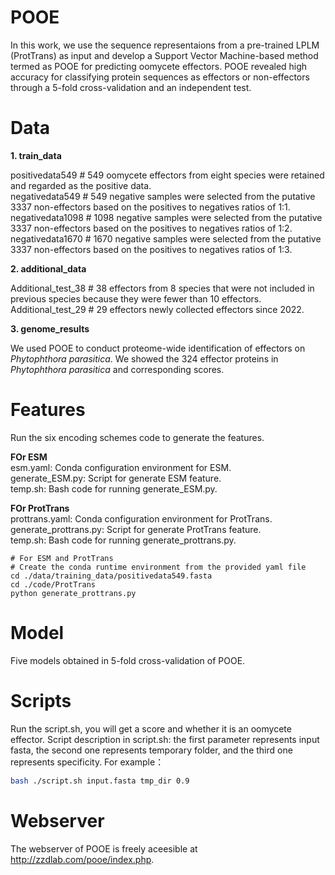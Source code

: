 # POOE
In this work, we use the sequence representaions from a pre-trained LPLM (ProtTrans) as input and develop a Support Vector Machine-based method termed as POOE for predicting oomycete effectors. POOE revealed high accuracy for classifying protein sequences as effectors or non-effectors through a 5-fold cross-validation and an independent test.<br>

# Data

**1. train_data**<br>

positivedata549   # 549 oomycete effectors from eight species were retained and regarded as the positive data.<br>
negativedata549   # 549 negative samples were selected from the putative 3337 non-effectors based on the positives to negatives ratios of 1:1.<br>
negativedata1098  # 1098 negative samples were selected from the putative 3337 non-effectors based on the positives to negatives ratios of 1:2.<br>
negativedata1670  # 1670 negative samples were selected from the putative 3337 non-effectors based on the positives to negatives ratios of 1:3.<br>

**2. additional_data**<br>

Additional_test_38  # 38 effectors from 8 species that were not included in previous species because they were fewer than 10 effectors.<br>
Additional_test_29  # 29 effectors newly collected effectors since 2022.<br>

**3. genome_results**<br>

We used POOE to conduct proteome-wide identification of effectors on *Phytophthora parasitica*. We showed the 324 effector proteins in *Phytophthora parasitica* and corresponding scores.<br>

# Features
Run the six encoding schemes code to generate the features.<br>

**FOr ESM**<br>
esm.yaml: Conda configuration environment for ESM.<br>
generate_ESM.py: Script for generate ESM feature.<br>
temp.sh: Bash code for running generate_ESM.py.<br>

**FOr ProtTrans**<br>
prottrans.yaml: Conda configuration environment for ProtTrans.<br>
generate_prottrans.py: Script for generate ProtTrans feature.<br>
temp.sh: Bash code for running generate_prottrans.py.<br>

```
# For ESM and ProtTrans
# Create the conda runtime environment from the provided yaml file
cd ./data/training_data/positivedata549.fasta
cd ./code/ProtTrans
python generate_prottrans.py
```
# Model
Five models obtained in 5-fold cross-validation of POOE.<br>

# Scripts
Run the script.sh, you will get a score and whether it is an oomycete effector. Script description in script.sh: the first parameter represents input fasta, the second one represents temporary folder, and the third one represents specificity. For example：<br>
```Bash
bash ./script.sh input.fasta tmp_dir 0.9
```

# Webserver
The webserver of POOE is freely aceesible at http://zzdlab.com/pooe/index.php. 

